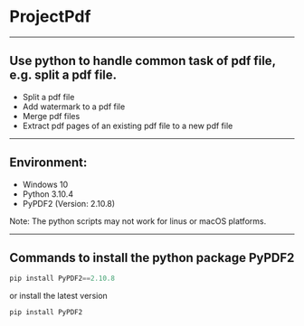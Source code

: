 # ProjectPdf
---
## Use python to handle common task of pdf file, e.g. split a pdf file.

- Split a pdf file
- Add watermark to a pdf file
- Merge pdf files
- Extract pdf pages of an existing pdf file to a new pdf file
---
## Environment:
- Windows 10
- Python 3.10.4
- PyPDF2 (Version: 2.10.8)

Note: The python scripts may not work for linus or macOS platforms.

---
## Commands to install the python package PyPDF2
```python
pip install PyPDF2==2.10.8

```
or install the latest version
```python
pip install PyPDF2
```
